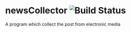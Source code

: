 # newsCollector ![Build Status](https://api.travis-ci.com/tienminhvy/newsCollector.svg?branch=master&status=passed)
A program which collect the post from electronic media
